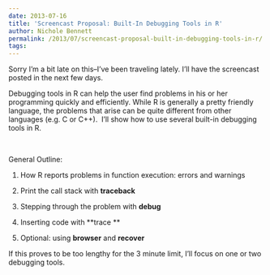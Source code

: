 ```yaml
---
date: 2013-07-16
title: 'Screencast Proposal: Built-In Debugging Tools in R'
author: Nichole Bennett
permalink: /2013/07/screencast-proposal-built-in-debugging-tools-in-r/
tags:
---
```

Sorry I&#8217;m a bit late on this&#8211;I&#8217;ve been traveling lately. I&#8217;ll have the screencast posted in the next few days.

Debugging tools in R can help the user find problems in his or her programming quickly and efficiently. While R is generally a pretty friendly language, the problems that arise can be quite different from other languages (e.g. C or C++).  I&#8217;ll show how to use several built-in debugging tools in R.

&nbsp;

General Outline:

1) How R reports problems in function execution: errors and warnings

2) Print the call stack with **traceback**

3) Stepping through the problem with **debug**

4) Inserting code with **trace **

5) Optional: using **browser** and **recover**

If this proves to be too lengthy for the 3 minute limit, I&#8217;ll focus on one or two debugging tools.

&nbsp;

&nbsp;

&nbsp;

&nbsp;

&nbsp;

&nbsp;
